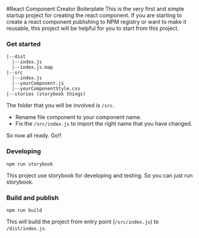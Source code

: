 #React Component Creator Boilerplate
This is the very first and simple startup project for creating the react component. If you are starting to create a react component publishing to NPM registry or want to make it reusable, this project will be helpful for you to start from this project.

### Get started
```
|--dist
  |--index.js
  |--index.js.map
|--src
  |--index.js
  |--yourComponent.js
  |--yourComponentStyle.css
|--stories (storybook things)
```

The folder that you will be involved is `/src`. 
- Rename file component to your component name.
- Fix the `/src/index.js` to import the right name that you have changed.

So now all ready. Go!!

### Developing

`npm run storybook`

This project use storybook for developing and testing. So you can just run storybook.

### Build and publish
`npm run build`
<br>

This will build the project from entry point (``/src/index.js``) to ``/dist/index.js``.

